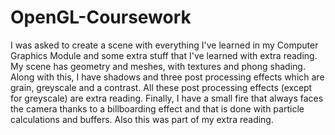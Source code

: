 # OpenGL-Coursework

I was asked to create a scene with everything I've learned in my Computer Graphics Module and some extra stuff that I've learned with extra reading.
My scene has geometry and meshes, with textures and phong shading. Along with this, I have shadows and three post processing effects which are grain, greyscale and a contrast.
All these post processing effects (except for greyscale) are extra reading.
Finally, I have a small fire that always faces the camera thanks to a billboarding effect and that is done with particle calculations and buffers. Also this was part of my extra reading.
